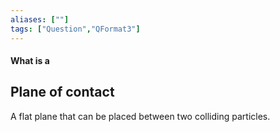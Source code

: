 ```yaml
---
aliases: [""]
tags: ["Question","QFormat3"]
---
```


#### What is a
## Plane of contact
A flat plane that can be placed between two colliding particles.
